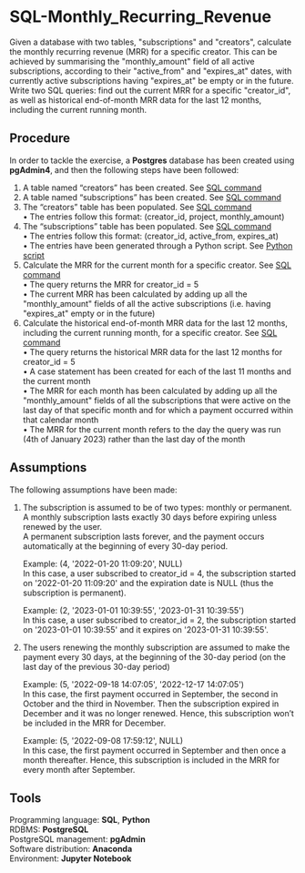 # SQL-Monthly_Recurring_Revenue
Given a database with two tables, "subscriptions" and "creators", calculate the monthly recurring revenue (MRR) for a specific creator. This can be achieved by summarising the "monthly_amount" field of all active subscriptions, according to their "active_from" and "expires_at" dates, with currently active subscriptions having "expires_at" be empty or in the future. Write two SQL queries: find out the current MRR for a specific "creator_id", as well as historical end-of-month MRR data for the last 12 months, including the current running month.

## Procedure
In order to tackle the exercise, a **Postgres** database has been created using **pgAdmin4**, and then the following steps have been followed:
1)	A table named “creators” has been created. See <a href="https://github.com/Luca-Verderio/Steady-SQL_Exercise/blob/main/1)%20Create%20'creators'%20table.sql">SQL command</a>  
2)	A table named “subscriptions” has been created. See <a href="https://github.com/Luca-Verderio/Steady-SQL_Exercise/blob/main/2)%20Create%20'subscriptions'%20table.sql">SQL command</a>  
3)	The “creators” table has been populated. See <a href="https://github.com/Luca-Verderio/Steady-SQL_Exercise/blob/main/3)%20Populate%20'creators'%20table.sql">SQL command</a>  
    •	The entries follow this format: (creator_id, project, monthly_amount)  
4)	The “subscriptions” table has been populated. See <a href="https://github.com/Luca-Verderio/Steady-SQL_Exercise/blob/main/4)%20Populate%20'subscriptions'%20table.sql">SQL command</a>  
    •	The entries follow this format: (creator_id, active_from, expires_at)  
    •	The entries have been generated through a Python script. See <a href="https://github.com/Luca-Verderio/Steady-SQL_Exercise/blob/main/Generate%20entries%20for%20PostgreSQL.ipynb">Python script</a>  
5)	Calculate the MRR for the current month for a specific creator. See <a href="https://github.com/Luca-Verderio/Steady-SQL_Exercise/blob/main/5)%20Current%20MRR.sql">SQL command</a>  
    •	The query returns the MRR for creator_id = 5  
    •	The current MRR has been calculated by adding up all the "monthly_amount" fields of all the active subscriptions (i.e. having "expires_at" empty or in the future)  
6)	Calculate the historical end-of-month MRR data for the last 12 months, including the current running month, for a specific creator. See <a href="https://github.com/Luca-Verderio/Steady-SQL_Exercise/blob/main/6)%20Historical%20MRR.sql">SQL command</a>  
    •	The query returns the historical MRR data for the last 12 months for creator_id = 5  
    •	A case statement has been created for each of the last 11 months and the current month  
    •	The MRR for each month has been calculated by adding up all the "monthly_amount" fields of all the subscriptions that were active on the last day of that specific month and for which a payment occurred within that calendar month  
    •	The MRR for the current month refers to the day the query was run (4th of January 2023) rather than the last day of the month

## Assumptions
The following assumptions have been made:
1)	The subscription is assumed to be of two types: monthly or permanent.  
        A monthly subscription lasts exactly 30 days before expiring unless renewed by the user.  
        A permanent subscription lasts forever, and the payment occurs automatically at the beginning of every 30-day period.  

    Example: (4, '2022-01-20 11:09:20', NULL)  
    In this case, a user subscribed to creator_id = 4, the subscription started on '2022-01-20 11:09:20' and the expiration date is NULL (thus the subscription is permanent).  

    Example: (2, '2023-01-01 10:39:55', '2023-01-31 10:39:55')  
    In this case, a user subscribed to creator_id = 2, the subscription started on '2023-01-01 10:39:55' and it expires on '2023-01-31 10:39:55'.
2)	The users renewing the monthly subscription are assumed to make the payment every 30 days, at the beginning of the 30-day period (on the last day of the previous 30-day period)  

    Example: (5, '2022-09-18 14:07:05', '2022-12-17 14:07:05')  
    In this case, the first payment occurred in September, the second in October and the third in November. Then the subscription expired in December and it was no longer renewed. Hence, this subscription won’t be included in the MRR for December.  

    Example: (5, '2022-09-08 17:59:12', NULL)  
    In this case, the first payment occurred in September and then once a month thereafter. Hence, this subscription is included in the MRR for every month after September.  

## Tools
Programming language: **SQL**, **Python**    
RDBMS: **PostgreSQL**  
PostgreSQL management: **pgAdmin**  
Software distribution: **Anaconda**  
Environment: **Jupyter Notebook**  
